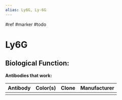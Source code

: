 ```yaml
---
alias: Ly6G, Ly-6G
---
```


#ref #marker #todo

# Ly6G

**Biological Function:**
- 

**Antibodies that work:**

| Antibody | Color(s) | Clone |   Manufacturer  |
| -------- | -------- | ----- | --- |
|          |          |       |     |
